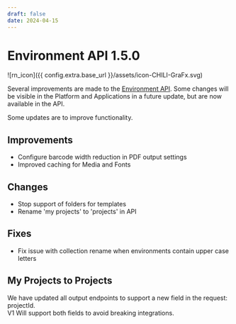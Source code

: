 ```yaml
---
draft: false
date: 2024-04-15
---
```


# Environment API 1.5.0

![rn_icon]({{ config.extra.base_url }}/assets/icon-CHILI-GraFx.svg)

Several improvements are made to the [Environment API](/GraFx-Developers/environment-api/reference/). Some changes will be visible in the Platform and Applications in a future update, but are now available in the API.

Some updates are to improve functionality.

<!-- more -->

## Improvements

- Configure barcode width reduction in PDF output settings
- Improved caching for Media and Fonts

## Changes

- Stop support of folders for templates
- Rename 'my projects' to 'projects' in API

## Fixes
- Fix issue with collection rename when environments contain upper case letters


## My Projects to Projects

We have updated all output endpoints to support a new field in the request: projectId.  
V1 Will support both fields to avoid breaking integrations.